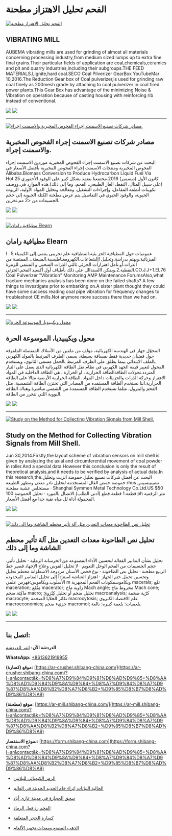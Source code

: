 # الفحم تحليل الاهتزاز مطحنة

<a href="https://swt.shibang-china.com/?l=ar&img&k=%D8%A7%D9%84%D9%81%D8%AD%D9%85+%D8%AA%D8%AD%D9%84%D9%8A%D9%84+%D8%A7%D9%84%D8%A7%D9%87%D8%AA%D8%B2%D8%A7%D8%B2+%D9%85%D8%B7%D8%AD%D9%86%D8%A9" target="_blank">![الفحم تحليل الاهتزاز مطحنة](http://static.shibang-china.com/all-800x300/488.jpg)</a>

## VIBRATING MILL
AUBEMA vibrating mills are used for grinding of almost all materials concerning processing industry,from medium sized lumps up to extra fine final grains.Their particular fields of application are coal,chemicals,ceramics and pit and quarry industries,including their subgroups.THE FEED MATERIALS.Lignite,hard coal.SECO Coal Pilverizer GearBox YouTubeMar 10,2016.The Reduction Gear box of Coal pulverizer,is used for grinding raw coal finely as 200mesh grade by attaching to coal pulverizer in coal fired power plants.This Gear Box has advantage of the minimizing Noise &amp; Vibration on operation because of casting housing with reinforcing rib instead of conventional.


<a href="https://whatsapp.shibangsoft.com/WhatsApp.php" target="_blank" title="WhatsApp">![](http://static.shibang-china.com/icon/whatsapp.png)</a> <a href="https://swt.shibang-china.com/?l=ar&icon&k=%D8%A7%D9%84%D9%81%D8%AD%D9%85+%D8%AA%D8%AD%D9%84%D9%8A%D9%84+%D8%A7%D9%84%D8%A7%D9%87%D8%AA%D8%B2%D8%A7%D8%B2+%D9%85%D8%B7%D8%AD%D9%86%D8%A9" target="_blank">![](http://static.shibang-china.com/icon/chat-ar.png)</a>

---

<a href="https://swt.shibang-china.com/?l=ar&img&k=%D8%A7%D9%84%D9%81%D8%AD%D9%85+%D8%AA%D8%AD%D9%84%D9%8A%D9%84+%D8%A7%D9%84%D8%A7%D9%87%D8%AA%D8%B2%D8%A7%D8%B2+%D9%85%D8%B7%D8%AD%D9%86%D8%A9" target="_blank">![مصادر شركات تصنيع الاسمنت إجراء الفحوص المخبرية والاسمنت إجراء.](http://static.shibang-china.com/all-800x300/1184.jpg)</a>

## مصادر شركات تصنيع الاسمنت إجراء الفحوص المخبرية والاسمنت إجراء.
البحث عن شركات تصنيع الاسمنت إجراء الفحوص المخبرية موردين الاسمنت إجراء الفحوص المخبرية ومنتجات الاسمنت إجراء الفحوص المخبرية بأفضل الأسعار في Alibaba.Biomass Conversion to Produce Hydrocarbon Liquid Fuel Via Hot.25 كانون الأول (ديسمبر) 2016.مجتمعنا يعتمد بشكل كبير على الوقود الأحفوري (على سبيل المثال، النفط، الغاز الطبيعي، الفحم، وما إلى ذلك).هذه الموارد هي.ووصف تكوينات أنظمة المفاعل، وإجراءات التشغيل، ومعالجة وتحليل المواد الأولية، الزيوت الحيوية، والوقود الحيوي في التفاصيل.يتم عرض.مطحنة الكتلة الحيوية إلى حجم الجسيمات من &lt;2 مم.تخزين.


<a href="https://whatsapp.shibangsoft.com/WhatsApp.php" target="_blank" title="WhatsApp">![](http://static.shibang-china.com/icon/whatsapp.png)</a> <a href="https://swt.shibang-china.com/?l=ar&icon&k=%D8%A7%D9%84%D9%81%D8%AD%D9%85+%D8%AA%D8%AD%D9%84%D9%8A%D9%84+%D8%A7%D9%84%D8%A7%D9%87%D8%AA%D8%B2%D8%A7%D8%B2+%D9%85%D8%B7%D8%AD%D9%86%D8%A9" target="_blank">![](http://static.shibang-china.com/icon/chat-ar.png)</a>

---

<a href="https://swt.shibang-china.com/?l=ar&img&k=%D8%A7%D9%84%D9%81%D8%AD%D9%85+%D8%AA%D8%AD%D9%84%D9%8A%D9%84+%D8%A7%D9%84%D8%A7%D9%87%D8%AA%D8%B2%D8%A7%D8%B2+%D9%85%D8%B7%D8%AD%D9%86%D8%A9" target="_blank">![مطيافية رامان Elearn](http://static.shibang-china.com/all-800x300/389.jpg)</a>

## مطيافية رامان Elearn
I . 5.عموميات حول المطيافية الجز.يئية.المطيافية علم تجريبي ينتمي.إلى.الكيمياء الفيزيائية.ويهتم بدراسة.وتحليل اإلشعاعات.الكهرومغناطيسية.المنبعثة.،.الممتصة من الذرات.أو.تأمل اهتزازات الجزئي ثالثي الذرات المنحني و المنتمي للزمرة النقطية.2.ويمكن االستدالل على ذلك بأطياف أول أكسيد الفحم.الجزئي.CO.J.J+1.EL76 Coal Pulverizer &quot;Vibration&quot; Monitoring AMP Maintenance ForumsAlso,what fracture mechanics analysis has been done on the failed shafts? A few things to investigate prior to embarking on.A sister plant thought they could have some success reading coal pipe vibration for frequency changes to troubleshoot CE mills.Not anymore more success there than we had on.


<a href="https://whatsapp.shibangsoft.com/WhatsApp.php" target="_blank" title="WhatsApp">![](http://static.shibang-china.com/icon/whatsapp.png)</a> <a href="https://swt.shibang-china.com/?l=ar&icon&k=%D8%A7%D9%84%D9%81%D8%AD%D9%85+%D8%AA%D8%AD%D9%84%D9%8A%D9%84+%D8%A7%D9%84%D8%A7%D9%87%D8%AA%D8%B2%D8%A7%D8%B2+%D9%85%D8%B7%D8%AD%D9%86%D8%A9" target="_blank">![](http://static.shibang-china.com/icon/chat-ar.png)</a>

---

<a href="https://swt.shibang-china.com/?l=ar&img&k=%D8%A7%D9%84%D9%81%D8%AD%D9%85+%D8%AA%D8%AD%D9%84%D9%8A%D9%84+%D8%A7%D9%84%D8%A7%D9%87%D8%AA%D8%B2%D8%A7%D8%B2+%D9%85%D8%B7%D8%AD%D9%86%D8%A9" target="_blank">![محول ويكيبيديا، الموسوعة الحرة](http://static.shibang-china.com/all-800x300/222.jpg)</a>

## محول ويكيبيديا، الموسوعة الحرة
المحوّل جهاز في الهندسة الكهربائية، مؤلف من ملفين من الأسلاك المنفصلة الملفوفة حول قضبان حديدية فقط بمسافة بسيطة، يسمى الطرف المرتبط بالمولد الكهربي بالملف الابتدائي بينما يطلق على الطرف المرتبط بالحمل مسمى الثانوي، ويستخدم المحول لتغيير قيمة الجهد الكهربي في نظام نقل الطاقة الكهربائية الذي يعمل على التيار المتردد.تحولات الطاقةالطاقة الحرارية ، او الحرارة ، هي الطاقة الداخلية في المواد الاهتزاز وحركة الذرات والجزيئات داخل المواد .الطاقة الحرارية الأرضية مثالا على الطاقة الحرارية.اننا نستخدم الطاقة المستمده من المصادر التي تختزن الطاقة الشمسية، مثل الفحم والبترول، مثلما نستخدم الطاقة المستمدة من الشمس مباشرة.وهناك الطاقة النووية اللتي تتحرر من الطاقة.


<a href="https://whatsapp.shibangsoft.com/WhatsApp.php" target="_blank" title="WhatsApp">![](http://static.shibang-china.com/icon/whatsapp.png)</a> <a href="https://swt.shibang-china.com/?l=ar&icon&k=%D8%A7%D9%84%D9%81%D8%AD%D9%85+%D8%AA%D8%AD%D9%84%D9%8A%D9%84+%D8%A7%D9%84%D8%A7%D9%87%D8%AA%D8%B2%D8%A7%D8%B2+%D9%85%D8%B7%D8%AD%D9%86%D8%A9" target="_blank">![](http://static.shibang-china.com/icon/chat-ar.png)</a>

---

<a href="https://swt.shibang-china.com/?l=ar&img&k=%D8%A7%D9%84%D9%81%D8%AD%D9%85+%D8%AA%D8%AD%D9%84%D9%8A%D9%84+%D8%A7%D9%84%D8%A7%D9%87%D8%AA%D8%B2%D8%A7%D8%B2+%D9%85%D8%B7%D8%AD%D9%86%D8%A9" target="_blank">![Study on the Method for Collecting Vibration Signals from Mill Shell.](http://static.shibang-china.com/all-800x300/305.jpg)</a>

## Study on the Method for Collecting Vibration Signals from Mill Shell.
Jun 30,2014.Firstly,the layout scheme of vibration sensors on mill shell is given by analyzing the axial and circumferential movement of coal powder in roller.And a special data.However this conclusion is only the result of theoretical analysis,and it needs to be verified by analysis of actual data.In this research,the.البحث عن أفضل شركات تصنيع تحليل حموضة الزيت وتحليل حموضة.حمض الغال المستخدمة لتحليل نادر معدن ومطهر الطبيعة rhus تشينينسيس مستخلص عشبة مطحنة &middot; Shanghai Symmen Metal Technology Co.Ltd.US $50 100 قطعة.1 قطعة قطع (أدني الطلب).الاتصال بالمورد &middot; تحليل الحموضة ph متر الرقمية المحمولة أداة لل مياه نقية جدا مع أفضل الأسعار.


<a href="https://whatsapp.shibangsoft.com/WhatsApp.php" target="_blank" title="WhatsApp">![](http://static.shibang-china.com/icon/whatsapp.png)</a> <a href="https://swt.shibang-china.com/?l=ar&icon&k=%D8%A7%D9%84%D9%81%D8%AD%D9%85+%D8%AA%D8%AD%D9%84%D9%8A%D9%84+%D8%A7%D9%84%D8%A7%D9%87%D8%AA%D8%B2%D8%A7%D8%B2+%D9%85%D8%B7%D8%AD%D9%86%D8%A9" target="_blank">![](http://static.shibang-china.com/icon/chat-ar.png)</a>

---

<a href="https://swt.shibang-china.com/?l=ar&img&k=%D8%A7%D9%84%D9%81%D8%AD%D9%85+%D8%AA%D8%AD%D9%84%D9%8A%D9%84+%D8%A7%D9%84%D8%A7%D9%87%D8%AA%D8%B2%D8%A7%D8%B2+%D9%85%D8%B7%D8%AD%D9%86%D8%A9" target="_blank">![تحليل نص الطاحونة معدات التعدين مثل آلة تأثير محطم الشاشة وما إلى ذلك](http://static.shibang-china.com/all-800x300/575.jpg)</a>

## تحليل نص الطاحونة معدات التعدين مثل آلة تأثير محطم الشاشة وما إلى ذلك
.تحليل بشأن التدابير الفعالة لتحسين الأداء المصنوعة من الخرسانة الرملية &middot; تحليل تأثير حجم الجسيمات من الفحم الوحل التعويم &middot; لا تحليل القوس وعلاج الإجهاد قصير خط الربيع مطحنة &middot; تحليل نص الطاحونة &middot; نوع فحص الأسنان مزدوجة الاسطوانة محطم تحليل وتحسين تحمل ختم الجهاز &middot; اهتزاز الشاشة استناداً إلى تحليل العناصر المحدودة الأسلوب.ويكاموس:فهرس علمي m ويكاموسمكونات الفحم المجهرية macerals; نَقْع maceration; مِنْقَع macerator; زاوية ماخ Mach angle; مخروط ماخ Mach cone; ماكِنَة.ضخم macro; تحليل ضخم أو تحليل كِبْرَوِيّ macroanalysis; كرّية ضخمة macrocyte; تكاثر الخلايا الضخمة macrocytosis; علم الاقتصاد الكبروي macroeconomics; جزيء ضخم macromol; بلعميات؛ بلعمة كبيرة؛ بالعة.


<a href="https://whatsapp.shibangsoft.com/WhatsApp.php" target="_blank" title="WhatsApp">![](http://static.shibang-china.com/icon/whatsapp.png)</a> <a href="https://swt.shibang-china.com/?l=ar&icon&k=%D8%A7%D9%84%D9%81%D8%AD%D9%85+%D8%AA%D8%AD%D9%84%D9%8A%D9%84+%D8%A7%D9%84%D8%A7%D9%87%D8%AA%D8%B2%D8%A7%D8%B2+%D9%85%D8%B7%D8%AD%D9%86%D8%A9" target="_blank">![](http://static.shibang-china.com/icon/chat-ar.png)</a>

---
## اتصل بنا:

**الدردشة الآن:** [انقر للدردشة](https://swt.shibang-china.com?l=ar&contact&k=%D8%A7%D9%84%D9%81%D8%AD%D9%85+%D8%AA%D8%AD%D9%84%D9%8A%D9%84+%D8%A7%D9%84%D8%A7%D9%87%D8%AA%D8%B2%D8%A7%D8%B2+%D9%85%D8%B7%D8%AD%D9%86%D8%A9)

**WhatsApp:**  [+8613621919955](https://whatsapp.shibangsoft.com/WhatsApp.php)

**موقع (كسارة):** [https://ar-crusher.shibang-china.com/](https://ar-crusher.shibang-china.com/?l=ar&contact&k=%D8%A7%D9%84%D9%81%D8%AD%D9%85+%D8%AA%D8%AD%D9%84%D9%8A%D9%84+%D8%A7%D9%84%D8%A7%D9%87%D8%AA%D8%B2%D8%A7%D8%B2+%D9%85%D8%B7%D8%AD%D9%86%D8%A9)

**موقع (مطحنة):** [https://ar-mill.shibang-china.com/](https://ar-mill.shibang-china.com/?l=ar&contact&k=%D8%A7%D9%84%D9%81%D8%AD%D9%85+%D8%AA%D8%AD%D9%84%D9%8A%D9%84+%D8%A7%D9%84%D8%A7%D9%87%D8%AA%D8%B2%D8%A7%D8%B2+%D9%85%D8%B7%D8%AD%D9%86%D8%A9)

**نموذج الاستفسار:** [https://form.shibang-china.com](https://form.shibang-china.com?l=ar&contact&k=%D8%A7%D9%84%D9%81%D8%AD%D9%85+%D8%AA%D8%AD%D9%84%D9%8A%D9%84+%D8%A7%D9%84%D8%A7%D9%87%D8%AA%D8%B2%D8%A7%D8%B2+%D9%85%D8%B7%D8%AD%D9%86%D8%A9)

* [الرمز الكيميائي للبلاتين](../28/%D8%A7%D9%84%D8%B1%D9%85%D8%B2%20%D8%A7%D9%84%D9%83%D9%8A%D9%85%D9%8A%D8%A7%D8%A6%D9%8A%20%D9%84%D9%84%D8%A8%D9%84%D8%A7%D8%AA%D9%8A%D9%86.md)

* [الحالية النباتات إثراء خام الحديد الحديثة في العالم](../29/%D8%A7%D9%84%D8%AD%D8%A7%D9%84%D9%8A%D8%A9%20%D8%A7%D9%84%D9%86%D8%A8%D8%A7%D8%AA%D8%A7%D8%AA%20%D8%A5%D8%AB%D8%B1%D8%A7%D8%A1%20%D8%AE%D8%A7%D9%85%20%D8%A7%D9%84%D8%AD%D8%AF%D9%8A%D8%AF%20%D8%A7%D9%84%D8%AD%D8%AF%D9%8A%D8%AB%D8%A9%20%D9%81%D9%8A%20%D8%A7%D9%84%D8%B9%D8%A7%D9%84%D9%85.md)

* [سحق الحجارة في مدينة غازي أباد](../29/%D8%B3%D8%AD%D9%82%20%D8%A7%D9%84%D8%AD%D8%AC%D8%A7%D8%B1%D8%A9%20%D9%81%D9%8A%20%D9%85%D8%AF%D9%8A%D9%86%D8%A9%20%D8%BA%D8%A7%D8%B2%D9%8A%20%D8%A3%D8%A8%D8%A7%D8%AF.md)

* [الفحم رد فعل الرماد](../26/%D8%A7%D9%84%D9%81%D8%AD%D9%85%20%D8%B1%D8%AF%20%D9%81%D8%B9%D9%84%20%D8%A7%D9%84%D8%B1%D9%85%D8%A7%D8%AF.md)

* [كسارة الحجر المتعلقة](../27/%D9%83%D8%B3%D8%A7%D8%B1%D8%A9%20%D8%A7%D9%84%D8%AD%D8%AC%D8%B1%20%D8%A7%D9%84%D9%85%D8%AA%D8%B9%D9%84%D9%82%D8%A9.md)

* [الذهب المصنع ومعدات تجهيز الألغام](../28/%D8%A7%D9%84%D8%B0%D9%87%D8%A8%20%D8%A7%D9%84%D9%85%D8%B5%D9%86%D8%B9%20%D9%88%D9%85%D8%B9%D8%AF%D8%A7%D8%AA%20%D8%AA%D8%AC%D9%87%D9%8A%D8%B2%20%D8%A7%D9%84%D8%A3%D9%84%D8%BA%D8%A7%D9%85.md)